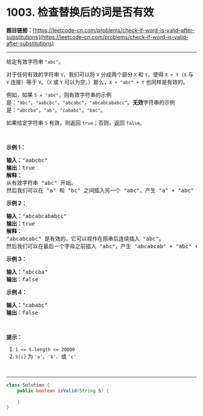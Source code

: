 # 1003. 检查替换后的词是否有效

**题目链接：**[https://leetcode-cn.com/problems/check-if-word-is-valid-after-substitutions](https://leetcode-cn.com/problems/check-if-word-is-valid-after-substitutions)

---

<div class="content__1Y2H">
 <div class="notranslate">
  <p>给定有效字符串&nbsp;<code>"abc"</code>。</p> 
  <p>对于任何有效的字符串 <code>V</code>，我们可以将 <code>V</code> 分成两个部分 <code>X</code> 和 <code>Y</code>，使得 <code>X + Y</code>（<code>X</code> 与 <code>Y</code> 连接）等于 <code>V</code>。（<code>X</code>&nbsp;或 <code>Y</code> 可以为空。）那么，<code>X + "abc" + Y</code> 也同样是有效的。</p> 
  <p>例如，如果 <code>S = "abc"</code>，则有效字符串的示例是：<code>"abc"</code>，<code>"aabcbc"</code>，<code>"abcabc"</code>，<code>"abcabcababcc"</code>。<strong>无效</strong>字符串的示例是：<code>"abccba"</code>，<code>"ab"</code>，<code>"cababc"</code>，<code>"bac"</code>。</p> 
  <p>如果给定字符串 <code>S</code> 有效，则返回 <code>true</code>；否则，返回 <code>false</code>。</p> 
  <p>&nbsp;</p> 
  <p><strong>示例 1：</strong></p> 
  <pre class="language-text"><strong>输入：</strong>"aabcbc"
<strong>输出：</strong>true
<strong>解释：</strong>
从有效字符串 "abc" 开始。
然后我们可以在 "a" 和 "bc" 之间插入另一个 "abc"，产生 "a" + "abc" + "bc"，即 "aabcbc"。
</pre> 
  <p><strong>示例 2：</strong></p> 
  <pre class="language-text"><strong>输入：</strong>"abcabcababcc"
<strong>输出：</strong>true
<strong>解释：</strong>
"abcabcabc" 是有效的，它可以视作在原串后连续插入 "abc"。
然后我们可以在最后一个字母之前插入 "abc"，产生 "abcabcab" + "abc" + "c"，即 "abcabcababcc"。
</pre> 
  <p><strong>示例 3：</strong></p> 
  <pre class="language-text"><strong>输入：</strong>"abccba"
<strong>输出：</strong>false
</pre> 
  <p><strong>示例 4：</strong></p> 
  <pre class="language-text"><strong>输入：</strong>"cababc"
<strong>输出：</strong>false</pre> 
  <p>&nbsp;</p> 
  <p><strong>提示：</strong></p> 
  <ol> 
   <li><code>1 &lt;= S.length &lt;= 20000</code></li> 
   <li><code>S[i]</code> 为&nbsp;<code>'a'</code>、<code>'b'</code>、或&nbsp;<code>'c'</code></li> 
  </ol> 
  <p>&nbsp;</p> 
 </div>
</div>

---

```java
class Solution {
    public boolean isValid(String S) {
        
    }
}
```